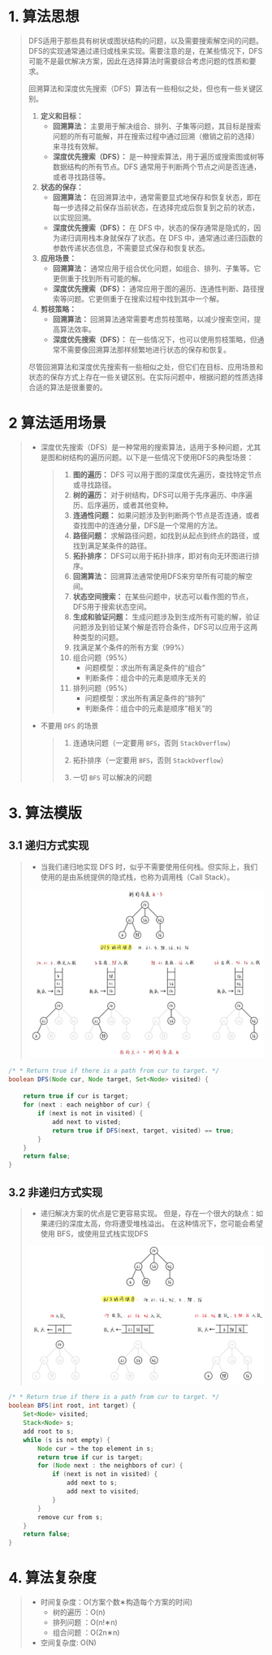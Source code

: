 # 1. 算法思想

> DFS适用于那些具有树状或图状结构的问题，以及需要搜索解空间的问题。DFS的实现通常通过递归或栈来实现。需要注意的是，在某些情况下，DFS可能不是最优解决方案，因此在选择算法时需要综合考虑问题的性质和要求。
>
> 回溯算法和深度优先搜索（DFS）算法有一些相似之处，但也有一些关键区别。
>
> 1. **定义和目标：**
>    - **回溯算法：** 主要用于解决组合、排列、子集等问题，其目标是搜索问题的所有可能解，并在搜索过程中通过回溯（撤销之前的选择）来寻找有效解。
>    - **深度优先搜索（DFS）：** 是一种搜索算法，用于遍历或搜索图或树等数据结构的所有节点。DFS 通常用于判断两个节点之间是否连通，或者寻找路径等。
> 2. **状态的保存：**
>    - **回溯算法：** 在回溯算法中，通常需要显式地保存和恢复状态，即在每一步选择之前保存当前状态，在选择完成后恢复到之前的状态，以实现回溯。
>    - **深度优先搜索（DFS）：** 在 DFS 中，状态的保存通常是隐式的，因为递归调用栈本身就保存了状态。在 DFS 中，通常通过递归函数的参数传递状态信息，不需要显式保存和恢复状态。
> 3. **应用场景：**
>    - **回溯算法：** 通常应用于组合优化问题，如组合、排列、子集等。它更侧重于找到所有可能的解。
>    - **深度优先搜索（DFS）：** 通常应用于图的遍历、连通性判断、路径搜索等问题。它更侧重于在搜索过程中找到其中一个解。
> 4. **剪枝策略：**
>    - **回溯算法：** 回溯算法通常需要考虑剪枝策略，以减少搜索空间，提高算法效率。
>    - **深度优先搜索（DFS）：** 在一些情况下，也可以使用剪枝策略，但通常不需要像回溯算法那样频繁地进行状态的保存和恢复。
>
> 尽管回溯算法和深度优先搜索有一些相似之处，但它们在目标、应用场景和状态的保存方式上存在一些关键区别。在实际问题中，根据问题的性质选择合适的算法是很重要的。

# 2 算法适用场景

> - 深度优先搜索（DFS）是一种常用的搜索算法，适用于多种问题，尤其是图和树结构的遍历问题。以下是一些情况下使用DFS的典型场景：
>
>   > 1. **图的遍历：** DFS 可以用于图的深度优先遍历，查找特定节点或寻找路径。
>   > 2. **树的遍历：** 对于树结构，DFS可以用于先序遍历、中序遍历、后序遍历，或者其他变种。
>   > 3. **连通性问题：** 如果问题涉及到判断两个节点是否连通，或者查找图中的连通分量，DFS是一个常用的方法。
>   > 4. **路径问题：** 求解路径问题，如找到从起点到终点的路径，或找到满足某条件的路径。
>   > 5. **拓扑排序：** DFS可以用于拓扑排序，即对有向无环图进行排序。
>   > 6. **回溯算法：** 回溯算法通常使用DFS来穷举所有可能的解空间。
>   > 7. **状态空间搜索：** 在某些问题中，状态可以看作图的节点，DFS用于搜索状态空间。
>   > 8. **生成和验证问题：** 生成问题涉及到生成所有可能的解，验证问题涉及到验证某个解是否符合条件，DFS可以应用于这两种类型的问题。
>   > 9. 找满足某个条件的所有方案（99%）
>   > 10. 组合问题（95%）
>   >     - 问题模型：求出所有满足条件的“组合”
>   >     - 判断条件：组合中的元素是顺序无关的
>   > 11. 排列问题（95%）
>   >     - 问题模型：求出所有满足条件的“排列”
>   >     - 判断条件：组合中的元素是顺序“相关”的
>
> - 不要用 `DFS` 的场景
>
>   > 1. 连通块问题（一定要用 `BFS`，否则 `StackOverflow`）
>   >
>   > 2. 拓扑排序（一定要用 `BFS`，否则 `StackOverflow`）
>   >
>   > 3. 一切 `BFS` 可以解决的问题
>
>   

# 3. 算法模版

## 3.1 递归方式实现

> - 当我们递归地实现 DFS 时，似乎不需要使用任何栈。但实际上，我们使用的是由系统提供的隐式栈，也称为调用栈（Call Stack）。
>
> ![DFS1.jpg](DFS.assets/1.jpg)

~~~java
/* * Return true if there is a path from cur to target. */
boolean DFS(Node cur, Node target, Set<Node> visited) {
   
    return true if cur is target;
    for (next : each neighbor of cur) {
        if (next is not in visited) {
            add next to visted;
            return true if DFS(next, target, visited) == true;
        }
    }
    return false;
}
~~~

## 3.2 非递归方式实现

> - 递归解决方案的优点是它更容易实现。 但是，存在一个很大的缺点：如果递归的深度太高，你将遭受堆栈溢出。 在这种情况下，您可能会希望使用 BFS，或使用显式栈实现DFS
>
> ![DFS2.png](DFS.assets/2.jpeg)

~~~java
/* * Return true if there is a path from cur to target. */
boolean BFS(int root, int target) {
    Set<Node> visited;
    Stack<Node> s;
    add root to s;
    while (s is not empty) {
        Node cur = the top element in s;
        return true if cur is target;
        for (Node next : the neighbors of cur) {
            if (next is not in visited) {
                add next to s;
                add next to visited;
            }
        }
        remove cur from s;
    }
    return false;
}
~~~



# 4. 算法复杂度

> - 时间复杂度：O(方案个数∗构造每个方案的时间)
>   - 树的遍历 ：O(n)
>   - 排列问题 ：O(n!∗n)
>   - 组合问题 ：O(2n∗n)
> - 空间复杂度: O(N)

